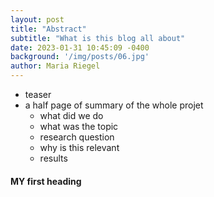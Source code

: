 ```yaml
---
layout: post
title: "Abstract"
subtitle: "What is this blog all about"
date: 2023-01-31 10:45:09 -0400
background: '/img/posts/06.jpg'
author: Maria Riegel
---
```

* teaser
* a half page of summary of the whole projet
    * what did we do
    * what was the topic
    * research question
    * why is this relevant
    * results
 #### MY first heading

